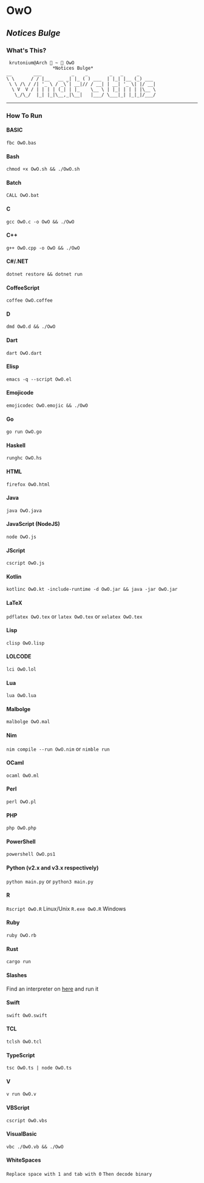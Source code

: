 # OwO

## _Notices Bulge_

### What's This?

```
 krutonium@Arch  ~  OwO
                 *Notices Bulge*
__        ___           _    _        _   _     _
\ \      / / |__   __ _| |_ ( ) ___  | |_| |__ (_) ___
 \ \ /\ / /| '_ \ / _\`| __|// / __| | __| '_ \| |/ __|
  \ V  V / | | | | (_| | |_    \__ \ | |_| | | | |\__ \
   \_/\_/  |_| |_|\__,_|\__|   |___/ \___|_| |_|_|/___/
```

---

### How To Run

#### BASIC
`fbc OwO.bas`

#### Bash
`chmod +x OwO.sh && ./OwO.sh`

#### Batch
`CALL OwO.bat`

#### C
`gcc OwO.c -o OwO && ./OwO`

#### C++
`g++ OwO.cpp -o OwO && ./OwO`

#### C#/.NET
`dotnet restore && dotnet run`

#### CoffeeScript
`coffee OwO.coffee`

#### D
`dmd OwO.d && ./OwO`

#### Dart
`dart OwO.dart`

#### Elisp
`emacs -q --script OwO.el`

#### Emojicode
`emojicodec OwO.emojic && ./OwO`

#### Go
`go run OwO.go`

#### Haskell
`runghc OwO.hs`

#### HTML
`firefox OwO.html`

#### Java
`java OwO.java`

#### JavaScript (NodeJS)
`node OwO.js`

#### JScript
`cscript OwO.js`

#### Kotlin
`kotlinc OwO.kt -include-runtime -d OwO.jar && java -jar OwO.jar`

#### LaTeX
`pdflatex OwO.tex` or `latex OwO.tex` or `xelatex OwO.tex`

#### Lisp
`clisp OwO.lisp`

#### LOLCODE
`lci OwO.lol`

#### Lua
`lua OwO.lua`

#### Malbolge
`malbolge OwO.mal`

#### Nim
`nim compile --run OwO.nim` or `nimble run`

#### OCaml
`ocaml OwO.ml`

#### Perl
`perl OwO.pl`

#### PHP
`php OwO.php`

#### PowerShell
`powershell OwO.ps1`

#### Python (v2.x and v3.x respectively)
`python main.py` or `python3 main.py`

#### R
`Rscript OwO.R` Linux/Unix
`R.exe OwO.R` Windows

#### Ruby
`ruby OwO.rb`

#### Rust
`cargo run`

#### Slashes
Find an interpreter on [here](https://codegolf.stackexchange.com/questions/37014/interpret-pronounced-slashes) and run it

#### Swift
`swift OwO.swift`

#### TCL
`tclsh OwO.tcl`

#### TypeScript
`tsc OwO.ts | node OwO.ts`

#### V
`v run OwO.v`

#### VBScript
`cscript OwO.vbs`

#### VisualBasic
`vbc ./OwO.vb && ./OwO`

#### WhiteSpaces
`Replace space with 1 and tab with 0`
`Then decode binary`
